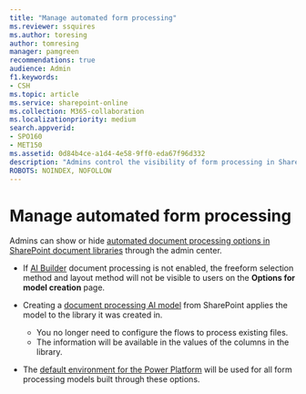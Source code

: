 ```yaml
---
title: "Manage automated form processing"
ms.reviewer: ssquires
ms.author: toresing
author: tomresing
manager: pamgreen
recommendations: true
audience: Admin
f1.keywords:
- CSH
ms.topic: article
ms.service: sharepoint-online
ms.collection: M365-collaboration
ms.localizationpriority: medium
search.appverid:
- SPO160
- MET150
ms.assetid: 0d84b4ce-a1d4-4e58-9ff0-eda67f96d332
description: "Admins control the visibility of form processing in SharePoint document libraries through the admin center."
ROBOTS: NOINDEX, NOFOLLOW
---
```


# Manage automated form processing

Admins can show or hide [automated document processing options in SharePoint document libraries](https://support.office.com/article/form-processing-in-sharepoint-cecf236f-224d-4630-9082-b5c79e0cd59a) through the admin center. 


* If [AI Builder](/ai-builder/overview) document processing is not enabled, the freeform selection method and layout method will not be visible to users on the **Options for model creation** page.
* Creating a [document processing AI model](/ai-builder/form-processing-model-overview) from SharePoint applies the model to the library it was created in. 
 
  * You no longer need to configure the flows to process existing files.
  * The information will be available in the values of the columns in the library. 
* The [default environment for the Power Platform](/power-platform/admin/environments-overview#the-default-environment) will be used for all form processing models built through these options.
